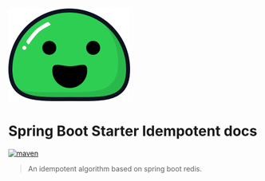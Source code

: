 ![logo](_media/icon.svg)

# Spring Boot Starter Idempotent docs

<a href="https://search.maven.org/artifact/cn.com.xuxiaowei.boot/spring-boot-starter-idempotent" target="_blank">
    <img alt="maven" src="https://img.shields.io/maven-central/v/cn.com.xuxiaowei.boot/spring-boot-starter-idempotent.svg?style=flat-square">
</a>

> An idempotent algorithm based on spring boot redis.
